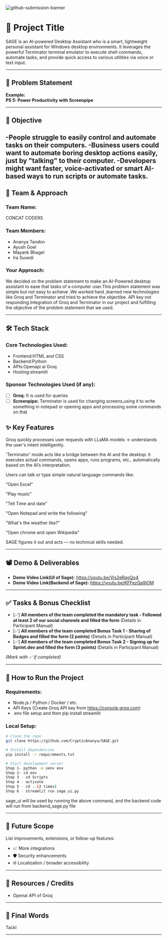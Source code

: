 ![github-submission-banner](https://github.com/user-attachments/assets/a1493b84-e4e2-456e-a791-ce35ee2bcf2f)

# 🚀 Project Title

SAGE is an AI-powered Desktop Assistant who is a smart, lightweight personal assistant for Windows desktop environments. It leverages the powerful Terminator terminal emulator to execute shell commands, automate tasks, and provide quick access to various utilities via voice or text input.

---

## 📌 Problem Statement

**Example:**  
**PS 5: Power Productivity with Screenpipe**

---

## 🎯 Objective

-People struggle to easily control and automate tasks on their computers.
-Business users could want to automate boring desktop actions easily, just by "talking" to their computer.
-Developers might want faster, voice-activated or smart AI-based ways to run scripts or automate tasks.
---

## 🧠 Team & Approach

### Team Name:  
CONCAT CODERS

### Team Members:  
- Ananya Tandon
- Ayush Goel
- Mayank Bhagel
- Ira Suvedi


### Your Approach:  
We decided on the problem statement to make an AI-Powered desktop assistant to ease that tasks of a computer user.This problem statement was simple but not easy to achieve .We worked hard ,learned new technologies like Groq and Terminator and tried to achieve the objectibe.
API key not responding.Integration of Groq and Terminator in our project and fulfilling the objective of the problem statement that we used.

---

## 🛠️ Tech Stack

### Core Technologies Used:
- Frontend:HTML and CSS
- Backend:Python
- APIs:Openapi ai Groq
- Hosting:streamlit

### Sponsor Technologies Used (if any):
- [ ] **Groq:** It is used for queries
- [ ] **Screenpipe:** Terminator is used for changing screens,using it to write something in notepad or opening apps and processing some commands on that  

## ✨ Key Features

Groq quickly processes user requests with LLaMA models → understands the user's intent intelligently.

'Terminator' mode acts like a bridge between the AI and the desktop: it executes actual commands, opens apps, runs programs, etc., automatically based on the AI’s interpretation.

Users can talk or type simple natural language commands like:

"Open Excel"

"Play music"

"Tell Time and date"

"Open Notepad and write the following"

"What's the weather like?"

"Open chrome and open Wikipedia"

SAGE figures it out and acts — no technical skills needed.

---

## 📽️ Demo & Deliverables

- **Demo Video Link(UI of Sage):** https://youtu.be/Vjs2eRqoQo4
- **Demo Video Link(Backend of Sage):** https://youtu.be/KFFezQa9iOM

---

## ✅ Tasks & Bonus Checklist

- [✅] **All members of the team completed the mandatory task - Followed at least 2 of our social channels and filled the form** (Details in Participant Manual) 
- [✅] **All members of the team completed Bonus Task 1 - Sharing of Badges and filled the form (2 points)**  (Details in Participant Manual)
- [✅] **All members of the team completed Bonus Task 2 - Signing up for Sprint.dev and filled the form (3 points)**  (Details in Participant Manual)

*(Mark with ✅ if completed)*

---

## 🧪 How to Run the Project

### Requirements:
- Node.js / Python / Docker / etc.
- API Keys (Create Groq API key from https://console.groq.com)
- .env file setup and then pip install streamlit

### Local Setup:
```bash
# Clone the repo
git clone https://github.com/CrypticAnanya/SAGE.git

# Install dependencies
pip install -r requirements.txt

# Start development server
Step 1- python -m venv env
Step 2- cd env
Step 3 - cd Scripts
Step 4 - activate
Step 5 - cd ..(2 times)
Step 6 - streamlit run sage_ui.py
```
sage_ui will be used by running the above command, and the backend code will run from backend_sage.py file

---

## 🧬 Future Scope

List improvements, extensions, or follow-up features:

- 📈 More integrations  
- 🛡️ Security enhancements  
- 🌐 Localization / broader accessibility  

---

## 📎 Resources / Credits

- Openai API of Groq


---

## 🏁 Final Words

Tackl

---

